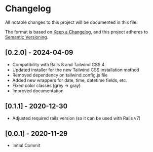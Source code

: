# Changelog

All notable changes to this project will be documented in this file.

The format is based on [Keep a Changelog](https://keepachangelog.com/en/1.0.0/),
and this project adheres to [Semantic Versioning](https://semver.org/spec/v2.0.0.html).

## [0.2.0] - 2024-04-09

* Compatibility with Rails 8 and Tailwind CSS 4
* Updated installer for the new Tailwind CSS installation method
* Removed dependency on tailwind.config.js file
* Added new wrappers for date, time, datetime fields, etc.
* Fixed color classes (grey -> gray)
* Improved documentation

## [0.1.1] - 2020-12-30

* Adjusted required rails version (so it can be used with Rails v7)

## [0.0.1] - 2020-11-29

* Initial Commit